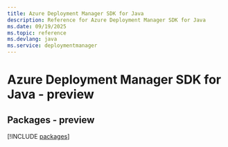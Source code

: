 ```yaml
---
title: Azure Deployment Manager SDK for Java
description: Reference for Azure Deployment Manager SDK for Java
ms.date: 09/19/2025
ms.topic: reference
ms.devlang: java
ms.service: deploymentmanager
---
```

# Azure Deployment Manager SDK for Java - preview
## Packages - preview
[!INCLUDE [packages](deployment-manager-index.md)]